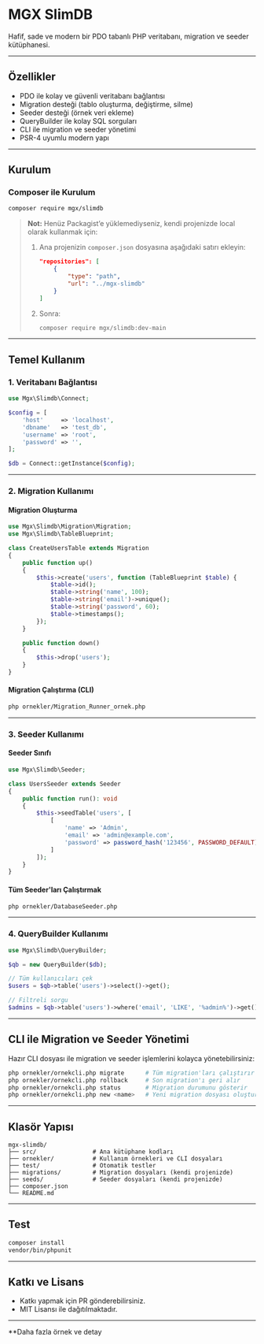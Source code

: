 # MGX SlimDB

Hafif, sade ve modern bir PDO tabanlı PHP veritabanı, migration ve seeder kütüphanesi.

---

## Özellikler

- PDO ile kolay ve güvenli veritabanı bağlantısı
- Migration desteği (tablo oluşturma, değiştirme, silme)
- Seeder desteği (örnek veri ekleme)
- QueryBuilder ile kolay SQL sorguları
- CLI ile migration ve seeder yönetimi
- PSR-4 uyumlu modern yapı

---

## Kurulum

### Composer ile Kurulum

```bash
composer require mgx/slimdb
```

> **Not:** Henüz Packagist’e yüklemediyseniz, kendi projenizde local olarak kullanmak için:
>
> 1. Ana projenizin `composer.json` dosyasına aşağıdaki satırı ekleyin:
>    ```json
>    "repositories": [
>        {
>            "type": "path",
>            "url": "../mgx-slimdb"
>        }
>    ]
>    ```
> 2. Sonra:
>    ```bash
>    composer require mgx/slimdb:dev-main
>    ```

---

## Temel Kullanım

### 1. Veritabanı Bağlantısı

```php
use Mgx\Slimdb\Connect;

$config = [
    'host'     => 'localhost',
    'dbname'   => 'test_db',
    'username' => 'root',
    'password' => '',
];

$db = Connect::getInstance($config);
```

---

### 2. Migration Kullanımı

#### Migration Oluşturma

```php
use Mgx\Slimdb\Migration\Migration;
use Mgx\Slimdb\TableBlueprint;

class CreateUsersTable extends Migration
{
    public function up()
    {
        $this->create('users', function (TableBlueprint $table) {
            $table->id();
            $table->string('name', 100);
            $table->string('email')->unique();
            $table->string('password', 60);
            $table->timestamps();
        });
    }

    public function down()
    {
        $this->drop('users');
    }
}
```

#### Migration Çalıştırma (CLI)

```bash
php ornekler/Migration_Runner_ornek.php
```

---

### 3. Seeder Kullanımı

#### Seeder Sınıfı

```php
use Mgx\Slimdb\Seeder;

class UsersSeeder extends Seeder
{
    public function run(): void
    {
        $this->seedTable('users', [
            [
                'name' => 'Admin',
                'email' => 'admin@example.com',
                'password' => password_hash('123456', PASSWORD_DEFAULT)
            ]
        ]);
    }
}
```

#### Tüm Seeder'ları Çalıştırmak

```bash
php ornekler/DatabaseSeeder.php
```

---

### 4. QueryBuilder Kullanımı

```php
use Mgx\Slimdb\QueryBuilder;

$qb = new QueryBuilder($db);

// Tüm kullanıcıları çek
$users = $qb->table('users')->select()->get();

// Filtreli sorgu
$admins = $qb->table('users')->where('email', 'LIKE', '%admin%')->get();
```

---

## CLI ile Migration ve Seeder Yönetimi

Hazır CLI dosyası ile migration ve seeder işlemlerini kolayca yönetebilirsiniz:

```bash
php ornekler/ornekcli.php migrate      # Tüm migration'ları çalıştırır
php ornekler/ornekcli.php rollback     # Son migration'ı geri alır
php ornekler/ornekcli.php status       # Migration durumunu gösterir
php ornekler/ornekcli.php new <name>   # Yeni migration dosyası oluşturur
```

---

## Klasör Yapısı

```
mgx-slimdb/
├── src/                # Ana kütüphane kodları
├── ornekler/           # Kullanım örnekleri ve CLI dosyaları
├── test/               # Otomatik testler
├── migrations/         # Migration dosyaları (kendi projenizde)
├── seeds/              # Seeder dosyaları (kendi projenizde)
├── composer.json
└── README.md
```

---

## Test

```bash
composer install
vendor/bin/phpunit
```

---

## Katkı ve Lisans

- Katkı yapmak için PR gönderebilirsiniz.
- MIT Lisansı ile dağıtılmaktadır.

---

**Daha fazla örnek ve detay
